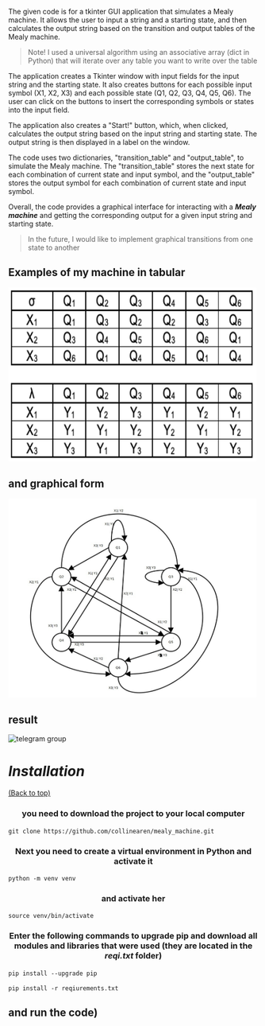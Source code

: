 
The given code is for a tkinter GUI application that simulates a Mealy machine. It allows the user to input a string and a starting state, and then calculates the output string based on the transition and output tables of the Mealy machine.

> Note! I used a universal algorithm using an associative array (dict in Python) that will iterate over any table you want to write over the table

The application creates a Tkinter window with input fields for the input string and the starting state. It also creates buttons for each possible input symbol (X1, X2, X3) and each possible state (Q1, Q2, Q3, Q4, Q5, Q6). The user can click on the buttons to insert the corresponding symbols or states into the input field.

The application also creates a "Start!" button, which, when clicked, calculates the output string based on the input string and starting state. The output string is then displayed in a label on the window.

The code uses two dictionaries, "transition_table" and "output_table", to simulate the Mealy machine. The "transition_table" stores the next state for each combination of current state and input symbol, and the "output_table" stores the output symbol for each combination of current state and input symbol.

Overall, the code provides a graphical interface for interacting with a ***Mealy machine*** and getting the corresponding output for a given input string and starting state.

> In the future, I would like to implement graphical transitions from one state to another

## Examples of my machine in tabular 
  <img src="https://github.com/collinearen/Milli_Machine/blob/main/images/table.png" width="500" height="350" alt="telegram group" />
  
## and graphical form

  <img src="https://github.com/collinearen/Milli_Machine/blob/main/images/Mealy_machine.png" width="500" height="400" alt="telegram group" />

## result

<img src="https://github.com/collinearen/mealy_machine/blob/main/images/result.png" width="650" height="800" alt="telegram group" />

# ***Installation***
[(Back to top)](#table-of-contents)

### <p align="center">you need to download the project to your local computer</p>
```shell
git clone https://github.com/collinearen/mealy_machine.git
```
### <p align="center">Next you need to create a virtual environment in Python and activate it</p>
```shell
python -m venv venv
```
### <p align="center">and activate her</p>

```shell
source venv/bin/activate
```
### <p align="center">Enter the following commands to upgrade pip and download all modules and libraries that were used (they are located in the ***reqi.txt*** folder)</p>
```shell
pip install --upgrade pip
```
```shell
pip install -r reqiurements.txt
```

## and run the code)
